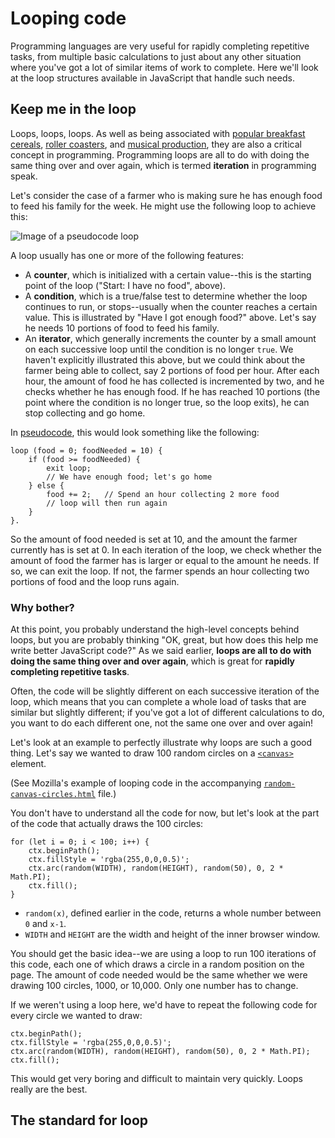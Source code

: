 # Looping code

Programming languages are very useful for rapidly completing repetitive tasks, from multiple basic calculations to just about any other situation where you've got a lot of similar items of work to complete. Here we'll look at the loop structures available in JavaScript that handle such needs.

## Keep me in the loop

Loops, loops, loops. As well as being associated with [popular breakfast cereals](https://en.wikipedia.org/wiki/Froot_Loops), [roller coasters](https://en.wikipedia.org/wiki/Vertical_loop), and [musical production](https://en.wikipedia.org/wiki/Loop_(music)), they are also a critical concept in programming. Programming loops are all to do with doing the same thing over and over again, which is termed **iteration** in programming speak.

Let's consider the case of a farmer who is making sure he has enough food to feed his family for the week. He might use the following loop to achieve this:

![Image of a pseudocode loop](https://developer.mozilla.org/en-US/docs/Learn/JavaScript/Building_blocks/Looping_code/loop_js-02-farm.png)

A loop usually has one or more of the following features:

* A **counter**, which is initialized with a certain value--this is the starting point of the loop ("Start: I have no food", above).
* A **condition**, which is a true/false test to determine whether the loop continues to run, or stops--usually when the counter reaches a certain value. This is illustrated by "Have I got enough food?" above. Let's say he needs 10 portions of food to feed his family.
* An **iterator**, which generally increments the counter by a small amount on each successive loop until the condition is no longer `true`. We haven't explicitly illustrated this above, but we could think about the farmer being able to collect, say 2 portions of food per hour. After each hour, the amount of food he has collected is incremented by two, and he checks whether he has enough food. If he has reached 10 portions (the point where the condition is no longer true, so the loop exits), he can stop collecting and go home.

In [pseudocode](https://developer.mozilla.org/en-US/docs/Glossary/Pseudocode), this would look something like the following:
```
loop (food = 0; foodNeeded = 10) {
    if (food >= foodNeeded) {
        exit loop;
        // We have enough food; let's go home
    } else {
        food += 2;   // Spend an hour collecting 2 more food
        // loop will then run again
    }
}.
```
So the amount of food needed is set at 10, and the amount the farmer currently has is set at 0. In each iteration of the loop, we check whether the amount of food the farmer has is larger or equal to the amount he needs. If so, we can exit the loop. If not, the farmer spends an hour collecting two portions of food and the loop runs again.

### Why bother?

At this point, you probably understand the high-level concepts behind loops, but you are probably thinking "OK, great, but how does this help me write better JavaScript code?" As we said earlier, **loops are all to do with doing the same thing over and over again**, which is great for **rapidly completing repetitive tasks**.

Often, the code will be slightly different on each successive iteration of the loop, which means that you can complete a whole load of tasks that are similar but slightly different; if you've got a lot of different calculations to do, you want to do each different one, not the same one over and over again!

Let's look at an example to perfectly illustrate why loops are such a good thing. Let's say we wanted to draw 100 random circles on a [`<canvas>`](https://developer.mozilla.org/en-US/docs/Web/HTML/Element/canvas) element.

(See Mozilla's example of looping code in the accompanying [`random-canvas-circles.html`](https://github.com/AndrewSRea/My_Learning_Port/blob/main/JavaScript/JS_Building_Blocks/Looping_Code/random-canvas-circles.html) file.)

You don't have to understand all the code for now, but let's look at the part of the code that actually draws the 100 circles:
```
for (let i = 0; i < 100; i++) {
    ctx.beginPath();
    ctx.fillStyle = 'rgba(255,0,0,0.5)';
    ctx.arc(random(WIDTH), random(HEIGHT), random(50), 0, 2 * Math.PI);
    ctx.fill();
}
```
* `random(x)`, defined earlier in the code, returns a whole number between `0` and `x-1`.
* `WIDTH` and `HEIGHT` are the width and height of the inner browser window.

You should get the basic idea--we are using a loop to run 100 iterations of this code, each one of which draws a circle in a random position on the page. The amount of code needed would be the same whether we were drawing 100 circles, 1000, or 10,000. Only one number has to change.

If we weren't using a loop here, we'd have to repeat the following code for every circle we wanted to draw:
```
ctx.beginPath();
ctx.fillStyle = 'rgba(255,0,0,0.5)';
ctx.arc(random(WIDTH), random(HEIGHT), random(50), 0, 2 * Math.PI);
ctx.fill();
```
This would get very boring and difficult to maintain very quickly. Loops really are the best.

## The standard for loop